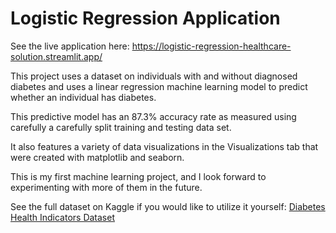 # Logistic Regression Application

See the live application here: https://logistic-regression-healthcare-solution.streamlit.app/

This project uses a dataset on individuals with and without diagnosed diabetes and uses a 
linear regression machine learning model to predict whether an individual has diabetes. 

This predictive model has an 87.3% accuracy rate as measured using carefully a carefully split 
training and testing data set.

It also features a variety of data visualizations in the Visualizations tab that were created with
matplotlib and seaborn.

This is my first machine learning project, and I look forward to experimenting with more of them
in the future. 

See the full dataset on Kaggle if you would like to utilize it yourself: [Diabetes Health Indicators Dataset](https://www.kaggle.com/datasets/alexteboul/diabetes-health-indicators-dataset)

